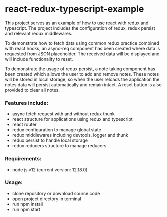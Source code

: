 # react-redux-typescript-example

This project serves as an example of how to use react with redux and typescript. The project includes the configuration of redux, redux persist and relevant redux middlewares.

To demonstrate how to fetch data using common redux practice combined with react hooks, an async-req component has been created where data is requested from JSON placeholder. The received data will be displayed and will include functionality to reset.

To demonstrate the usage of redux persist, a note taking component has been created which allows the user to add and remove notes. These notes will be stored in local storage, so when the user reloads the application the notes data will persist automatically and remain intact. A reset button is also provided to clear all notes.

### Features include:

- async fetch request with and without redux thunk
- react structure for applications using redux and typescript
- react router
- redux configuration to manage global state
- redux middlewares including devtools, logger and thunk
- redux persist to handle local storage
- redux reducers structure to manage reducers

### Requirements:

- node js v12 (current version: 12.18.0)

### Usage:

- clone repository or download source code
- open project directory in terminal
- run npm install
- run npm start
